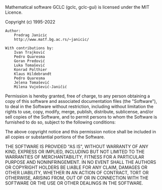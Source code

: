 Mathematical software GCLC (gclc, gclc-gui) is licensed under the MIT Licence. 

Copyright (c) 1995-2022

    Author:
        Predrag Janicic 
        http://www.matf.bg.ac.rs/~janicic/

    With contributions by:
        Ivan Trajković
        Pedro Quaresma
        Goran Predović
        Luka Tomašević
        Konrad Polthier
        Klaus Hildebrandt
        Pedro Quaresma
        Jelena Tomašević 
        Milena Vujošević-Janičić 

Permission is hereby granted, free of charge, to any person obtaining a copy
of this software and associated documentation files (the "Software"), to deal
in the Software without restriction, including without limitation the rights
to use, copy, modify, merge, publish, distribute, sublicense, and/or sell
copies of the Software, and to permit persons to whom the Software is
furnished to do so, subject to the following conditions:

The above copyright notice and this permission notice shall be included in all
copies or substantial portions of the Software.

THE SOFTWARE IS PROVIDED "AS IS", WITHOUT WARRANTY OF ANY KIND, EXPRESS OR
IMPLIED, INCLUDING BUT NOT LIMITED TO THE WARRANTIES OF MERCHANTABILITY,
FITNESS FOR A PARTICULAR PURPOSE AND NONINFRINGEMENT. IN NO EVENT SHALL THE
AUTHORS OR COPYRIGHT HOLDERS BE LIABLE FOR ANY CLAIM, DAMAGES OR OTHER
LIABILITY, WHETHER IN AN ACTION OF CONTRACT, TORT OR OTHERWISE, ARISING FROM,
OUT OF OR IN CONNECTION WITH THE SOFTWARE OR THE USE OR OTHER DEALINGS IN THE
SOFTWARE.

[gclc web page]: http://www.matf.bg.ac.rs/~janicic/gclc/
